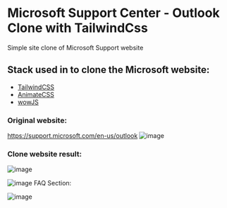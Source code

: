 # Microsoft Support Center - Outlook Clone with TailwindCss
Simple site clone of Microsoft Support website

## Stack used in to clone the Microsoft website:
- [TailwindCSS ](https://github.com/tailwindlabs/tailwindcss)
- [AnimateCSS](https://daneden.github.io/animate.css/)
- [wowJS](https://github.com/graingert/WOW)

### Original website: 
https://support.microsoft.com/en-us/outlook
![image](https://github.com/igor-h/microsoft-support/assets/39650812/35a19a29-ec01-40d5-a343-d8e3bfc5f833)

### Clone website result: 
![image](https://github.com/igor-h/microsoft-support/assets/39650812/ba712790-5671-4d78-a1e3-b84c582d3801)

![image](https://github.com/igor-h/microsoft-support/assets/39650812/9455ddd9-b360-4816-b493-c3386a069da5)
FAQ Section:

![image](https://github.com/igor-h/microsoft-support/assets/39650812/2aeb43e8-05ac-475e-b4c4-00190bc23d14)
